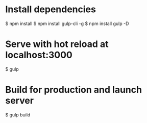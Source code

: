 # Install dependencies
$ npm install
$ npm install gulp-cli -g
$ npm install gulp -D

# Serve with hot reload at localhost:3000
$ gulp

# Build for production and launch server
$ gulp build
